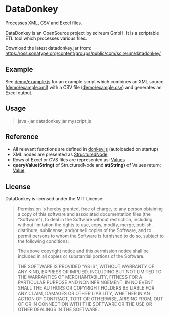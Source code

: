 # DataDonkey

Processes XML, CSV and Excel files.

DataDonkey is an OpenSource project by scireum GmbH. It is a scriptable ETL tool which processes various files.

Download the latest datadonkey.jar from: https://oss.sonatype.org/content/groups/public/com/scireum/datadonkey/

## Example

See [demo/example.js](demo/example.js) for an example script which combines an XML source ([demo/example.xml](demo/example.xml)) with a
CSV file ([demo/example.csv](demo/example.csv)) and generates an Excel output.

## Usage

> java -jar datadonkey.jar myscript.js

## Reference

* All relevant functions are defined in [donkey.js](src/main/resources/donkey.js) (autoloaded on startup)
* XML nodes are presented as [StructuredNode](http://sirius-lib.net/apidocs/sirius-kernel/sirius/kernel/xml/StructuredNode.html)
* Rows of Excel or CVS files are represented as: [Values](http://sirius-lib.net/apidocs/sirius-kernel/sirius/kernel/commons/Values.html)
* **queryValue(String)** of StructuredNode and **at(String)** of Values return: [Value](http://sirius-lib.net/apidocs/sirius-kernel/sirius/kernel/commons/Value.html)

## License

DataDonkey is licensed under the MIT License:

> Permission is hereby granted, free of charge, to any person obtaining a copy
> of this software and associated documentation files (the "Software"), to deal
> in the Software without restriction, including without limitation the rights
> to use, copy, modify, merge, publish, distribute, sublicense, and/or sell
> copies of the Software, and to permit persons to whom the Software is
> furnished to do so, subject to the following conditions:
> 
> The above copyright notice and this permission notice shall be included in
> all copies or substantial portions of the Software.
> 
> THE SOFTWARE IS PROVIDED "AS IS", WITHOUT WARRANTY OF ANY KIND, EXPRESS OR
> IMPLIED, INCLUDING BUT NOT LIMITED TO THE WARRANTIES OF MERCHANTABILITY,
> FITNESS FOR A PARTICULAR PURPOSE AND NONINFRINGEMENT. IN NO EVENT SHALL THE
> AUTHORS OR COPYRIGHT HOLDERS BE LIABLE FOR ANY CLAIM, DAMAGES OR OTHER
> LIABILITY, WHETHER IN AN ACTION OF CONTRACT, TORT OR OTHERWISE, ARISING FROM,
> OUT OF OR IN CONNECTION WITH THE SOFTWARE OR THE USE OR OTHER DEALINGS IN
> THE SOFTWARE.

